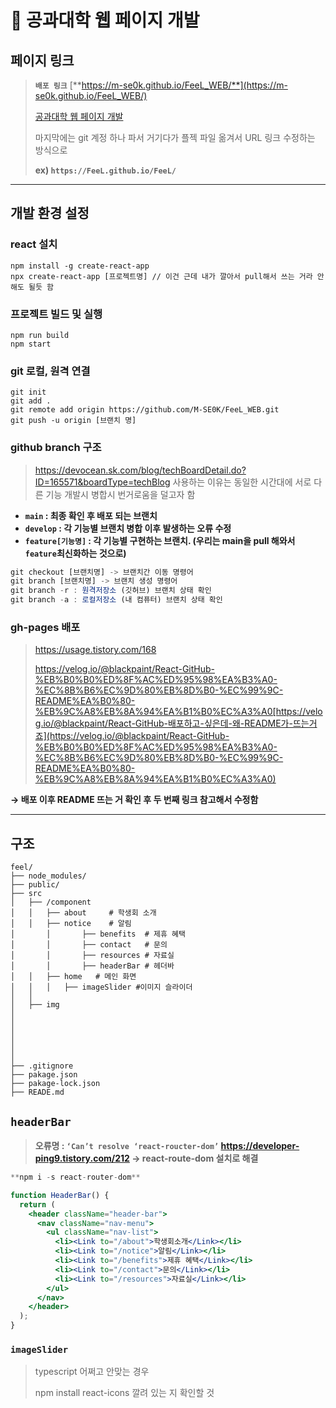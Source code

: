 # 📄 공과대학 웹 페이지 개발
## 페이지 링크

> **`배포 링크`** [**https://m-se0k.github.io/FeeL_WEB/**](https://m-se0k.github.io/FeeL_WEB/)
> 
> 
> [공과대학 웹 페이지 개발 ](https://www.notion.so/1e3ed78e319f80b9a1b2c4b9c8ef387b?pvs=21) 
> 
> 마지막에는 git 계정 하나 파서 거기다가 플젝 파일 옮겨서 URL 링크 수정하는 방식으로
> 
> **ex) `https://FeeL.github.io/FeeL/`**
> 

---

## 개발 환경 설정

### react 설치

```
npm install -g create-react-app
npx create-react-app [프로젝트명] // 이건 근데 내가 깔아서 pull해서 쓰는 거라 안해도 될듯 함
```

### 프로젝트 빌드 및 실행

```
npm run build
npm start
```

### git 로컬, 원격 연결

```
git init
git add .
git remote add origin https://github.com/M-SE0K/FeeL_WEB.git
git push -u origin [브랜치 명]
```

### github branch 구조

> https://devocean.sk.com/blog/techBoardDetail.do?ID=165571&boardType=techBlog
사용하는 이유는 동일한 시간대에 서로 다른 기능 개발시 병합시 번거로움을 덜고자 함
> 
- **`main` : 최종 확인 후 배포 되는 브랜치**
- **`develop` : 각 기능별 브랜치 병합 이후 발생하는 오류 수정**
- **`feature[기능명]` : 각 기능별 구현하는 브랜치. (우리는 main을 pull 해와서 `feature`최신화하는 것으로)**

```jsx
git checkout [브랜치명] -> 브랜치간 이동 명령어
git branch [브랜치명] -> 브랜치 생성 명령어
git branch -r : 원격저장소 (깃허브) 브랜치 상태 확인
git branch -a : 로컬저장소 (내 컴퓨터) 브랜치 상태 확인
```

### gh-pages 배포

> https://usage.tistory.com/168
> 
> 
> https://velog.io/@blackpaint/React-GitHub-%EB%B0%B0%ED%8F%AC%ED%95%98%EA%B3%A0-%EC%8B%B6%EC%9D%80%EB%8D%B0-%EC%99%9C-README%EA%B0%80-%EB%9C%A8%EB%8A%94%EA%B1%B0%EC%A3%A0[https://velog.io/@blackpaint/React-GitHub-배포하고-싶은데-왜-README가-뜨는거죠](https://velog.io/@blackpaint/React-GitHub-%EB%B0%B0%ED%8F%AC%ED%95%98%EA%B3%A0-%EC%8B%B6%EC%9D%80%EB%8D%B0-%EC%99%9C-README%EA%B0%80-%EB%9C%A8%EB%8A%94%EA%B1%B0%EC%A3%A0)
> 

**→ 배포 이후 README 뜨는 거 확인 후 두 번째 링크 참고해서 수정함**

---

## 구조

```
feel/
├── node_modules/
├── public/
├── src
│   ├── /component
│   │   ├── about     # 학생회 소개
│   │   ├── notice    # 알림
│		│		├── benefits  # 제휴 혜택
│		│		├── contact   # 문의
│		│		├── resources # 자료실
│		│		├── headerBar # 헤더바
│   │   ├── home   # 메인 화면
│   │   │   ├── imageSlider #이미지 슬라이더
│   │
│   ├── img
│  
│  
│  
│  
│  
│  
├── .gitignore
├── pakage.json
├── pakage-lock.json
├── READE.md
```

## **`headerBar`**

> **오류명 : `‘Can’t resolve ‘react-roucter-dom’` 
https://developer-ping9.tistory.com/212
→ react-route-dom 설치로 해결**
> 

```jsx
**npm i -s react-router-dom**
```

```jsx
function HeaderBar() {
  return (
    <header className="header-bar">
      <nav className="nav-menu">
        <ul className="nav-list">
          <li><Link to="/about">학생회소개</Link></li>
          <li><Link to="/notice">알림</Link></li>
          <li><Link to="/benefits">제휴 혜택</Link></li>
          <li><Link to="/contact">문의</Link></li>
          <li><Link to="/resources">자료실</Link></li>
        </ul>
      </nav>
    </header>
  );
}
```

### **`imageSlider`**

> typescript 어쩌고 안맞는 경우
> 
> 
> npm install react-icons 깔려 있는 지 확인할 것
>
